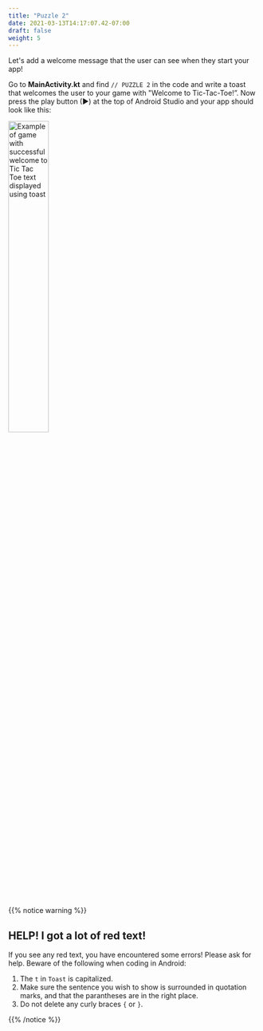 ```yaml
---
title: "Puzzle 2"
date: 2021-03-13T14:17:07.42-07:00
draft: false
weight: 5
---
```

Let's add a welcome message that the user can see when they start your app!

Go to **MainActivity.kt** and find `// PUZZLE 2` in the code and write a toast that welcomes the user to your game with "Welcome to Tic-Tac-Toe!”. Now press the play button (►) at the top of Android Studio and your app should look like this:

<img src="../resources/_gen/images/toast_success.png" height="40%" width="40%" title="Successful Toast" alt="Example of game with successful welcome to Tic Tac Toe text displayed using toast"/>

{{% notice warning %}}
## HELP! I got a lot of red text!

If you see any red text, you have encountered some errors! Please ask for help. Beware of the following when coding in Android:

1. The `t` in `Toast` is capitalized.
2. Make sure the sentence you wish to show is surrounded in quotation marks, and that the parantheses are in the right place.
3. Do not delete any curly braces `{` or `}`.

{{% /notice %}}